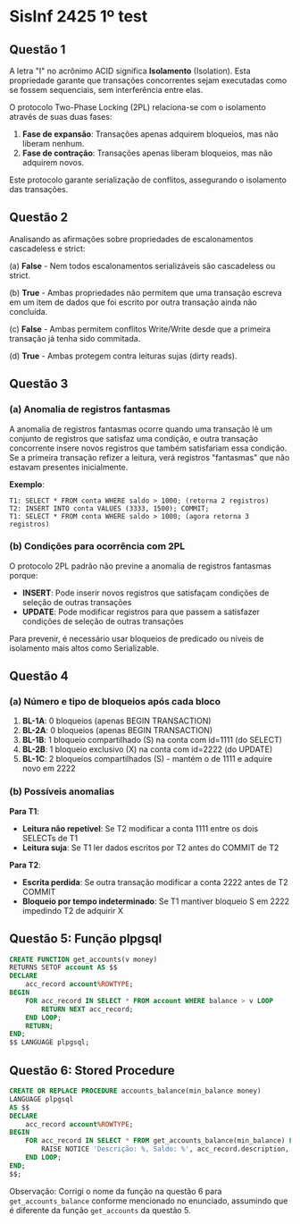 # SisInf 2425 1º test

## Questão 1
A letra "I" no acrônimo ACID significa **Isolamento** (Isolation). Esta propriedade garante que transações concorrentes sejam executadas como se fossem sequenciais, sem interferência entre elas.

O protocolo Two-Phase Locking (2PL) relaciona-se com o isolamento através de suas duas fases:
1. **Fase de expansão**: Transações apenas adquirem bloqueios, mas não liberam nenhum.
2. **Fase de contração**: Transações apenas liberam bloqueios, mas não adquirem novos.

Este protocolo garante serialização de conflitos, assegurando o isolamento das transações.

## Questão 2
Analisando as afirmações sobre propriedades de escalonamentos cascadeless e strict:

(a) **False** - Nem todos escalonamentos serializáveis são cascadeless ou strict.

(b) **True** - Ambas propriedades não permitem que uma transação escreva em um item de dados que foi escrito por outra transação ainda não concluída.

(c) **False** - Ambas permitem conflitos Write/Write desde que a primeira transação já tenha sido commitada.

(d) **True** - Ambas protegem contra leituras sujas (dirty reads).

## Questão 3

### (a) Anomalia de registros fantasmas
A anomalia de registros fantasmas ocorre quando uma transação lê um conjunto de registros que satisfaz uma condição, e outra transação concorrente insere novos registros que também satisfariam essa condição. Se a primeira transação refizer a leitura, verá registros "fantasmas" que não estavam presentes inicialmente.

**Exemplo**:
```
T1: SELECT * FROM conta WHERE saldo > 1000; (retorna 2 registros)
T2: INSERT INTO conta VALUES (3333, 1500); COMMIT;
T1: SELECT * FROM conta WHERE saldo > 1000; (agora retorna 3 registros)
```

### (b) Condições para ocorrência com 2PL
O protocolo 2PL padrão não previne a anomalia de registros fantasmas porque:
- **INSERT**: Pode inserir novos registros que satisfaçam condições de seleção de outras transações
- **UPDATE**: Pode modificar registros para que passem a satisfazer condições de seleção de outras transações

Para prevenir, é necessário usar bloqueios de predicado ou níveis de isolamento mais altos como Serializable.

## Questão 4

### (a) Número e tipo de bloqueios após cada bloco

1. **BL-1A**: 0 bloqueios (apenas BEGIN TRANSACTION)
2. **BL-2A**: 0 bloqueios (apenas BEGIN TRANSACTION)
3. **BL-1B**: 1 bloqueio compartilhado (S) na conta com id=1111 (do SELECT)
4. **BL-2B**: 1 bloqueio exclusivo (X) na conta com id=2222 (do UPDATE)
5. **BL-1C**: 2 bloqueios compartilhados (S) - mantém o de 1111 e adquire novo em 2222

### (b) Possíveis anomalias

**Para T1**:
- **Leitura não repetível**: Se T2 modificar a conta 1111 entre os dois SELECTs de T1
- **Leitura suja**: Se T1 ler dados escritos por T2 antes do COMMIT de T2

**Para T2**:
- **Escrita perdida**: Se outra transação modificar a conta 2222 antes de T2 COMMIT
- **Bloqueio por tempo indeterminado**: Se T1 mantiver bloqueio S em 2222 impedindo T2 de adquirir X

## Questão 5: Função plpgsql

```sql
CREATE FUNCTION get_accounts(v money)
RETURNS SETOF account AS $$
DECLARE
    acc_record account%ROWTYPE;
BEGIN
    FOR acc_record IN SELECT * FROM account WHERE balance > v LOOP
        RETURN NEXT acc_record;
    END LOOP;
    RETURN;
END;
$$ LANGUAGE plpgsql;
```

## Questão 6: Stored Procedure

```sql
CREATE OR REPLACE PROCEDURE accounts_balance(min_balance money)
LANGUAGE plpgsql
AS $$
DECLARE
    acc_record account%ROWTYPE;
BEGIN
    FOR acc_record IN SELECT * FROM get_accounts_balance(min_balance) LOOP
        RAISE NOTICE 'Descrição: %, Saldo: %', acc_record.description, acc_record.balance;
    END LOOP;
END;
$$;
```

Observação: Corrigi o nome da função na questão 6 para `get_accounts_balance` conforme mencionado no enunciado, assumindo que é diferente da função `get_accounts` da questão 5.